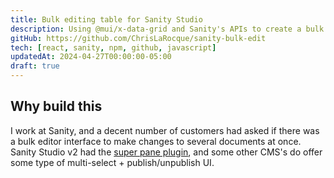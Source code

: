 ```yaml
---
title: Bulk editing table for Sanity Studio
description: Using @mui/x-data-grid and Sanity's APIs to create a bulk editor tool for Sanity Studio
gitHub: https://github.com/ChrisLaRocque/sanity-bulk-edit
tech: [react, sanity, npm, github, javascript]
updatedAt: 2024-04-27T00:00:00-05:00
draft: true
---
```


## Why build this

I work at Sanity, and a decent number of customers had asked if there was a bulk editor interface to make changes to several documents at once. Sanity Studio v2 had the [super pane plugin](https://www.sanity.io/plugins/super-pane), and some other CMS's do offer some type of multi-select + publish/unpublish UI.

